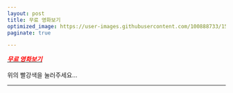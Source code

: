 ```yaml
---
layout: post
title: 무료 영화보기
optimized_image: https://user-images.githubusercontent.com/100888733/156873475-47347568-16ed-44d0-b18b-b262841064f2.jpg
paginate: true

---
```

 [<span style="color:red">***무료 영화보기***</span>](https://www.viki.com/explore)<br> <br>
 위의 빨강색을 눌러주세요...<br>

---

